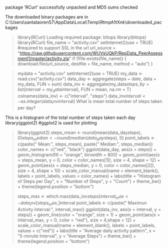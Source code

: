 package ‘RCurl’ successfully unpacked and MD5 sums checked

The downloaded binary packages are in
  C:\Users\santalaoren57\AppData\Local\Temp\RtmpA1tXnk\downloaded_packages
> library(RCurl)
Loading required package: bitops
> library(bitops)
> library(RCurl)
file_name = "activity.csv"
setInternet2(use = TRUE)  #required to support SSL in the url
url_source = "https://raw.githubusercontent.com/WUVsUQkP/RepData_PeerAssessment1/master/activity.zip"
if (!file.exists(file_name)) {
    download.file(url_source, destfile = file_name, method = "auto")
}

> mydata = "activity.csv"
> setInternet2(use = TRUE)
> my_data <- read.csv("activity.csv")
> data_day <- aggregate(steps ~ date, data = my_data, FUN = sum)
> data_inv <- aggregate(my_data$steps, by = list(interval = my_data$interval), FUN = mean, na.rm = T)
> colnames(data_inv) <- c("interval", "steps")
> data_inv$interval <- as.integer(data_inv$interval)
What is mean total number of steps taken per day?

This is a histogram of the total number of steps taken each day
library(ggplot2)  #ggplot2 is used for plotting


> library(ggplot2)
> steps_mean <- round(mean(data_day$steps), 0)
> steps_median <- round(median(data_day$steps), 0)
> point_labels <- c(paste(" Mean:", steps_mean), paste(" Median:", steps_median))
> color_names <- c("red", "black")
> ggplot(data_day, aes(x = steps)) + geom_histogram(fill = "orange", binwidth = 800) + geom_point(aes(x = steps_mean, y = 0, color = color_names[1]), size = 4, shape = 12) + geom_point(aes(x = steps_median, y = 0, color = color_names[2]), size = 4, shape = 10) + scale_color_manual(name = element_blank(), labels = point_labels, values = color_names) + labs(title = "Histogram of Steps per Day", x = "Number of Steps", y = "Count") + theme_bw() + theme(legend.position = "bottom")
> 
> 
> steps_max <- which.max(data_inv$steps)
> interval_max <- data_inv[steps_max, ]$interval
> point_labels <- c(paste(" Maximun Activity Interval:", interval_max))
> ggplot(data_inv, aes(x = interval, y = steps)) + geom_line(color = "orange", size = 1) + geom_point(aes(x = interval_max, y = 0, color = "red"), size = 4,shape = 12) + scale_color_manual(name = element_blank(), labels = point_labels, values = c("red")) + labs(title = "Average daily activity pattern", x = "5-minute Interval", y = "Average Steps") + theme_bw() + theme(legend.position = "bottom")
